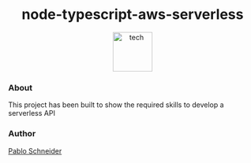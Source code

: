 <h1 align="center">node-typescript-aws-serverless</h1>

<div align="center">
  <img height="80" src="https://github.com/pabloluceroschneider/node-aws-serverless/assets/43233080/454c52dd-1e38-436b-b991-653e3cd3d673" alt="tech" />
</div>

### About

This project has been built to show the required skills to develop a serverless API

### Author 

[Pablo Schneider](https://www.linkedin.com/in/pabloschneider/)
